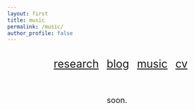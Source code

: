 ```yaml
---
layout: first
title: music
permalink: /music/
author_profile: false
---
```


<style>
  /* ===== knobs ===== */
  :root{
    /* Change this to resize the music image quickly */
    --music-img-max: 420px; /* e.g., 360px, 500px */
  }

  /* ===== shared centered container + header menu (same as About) ===== */
  .container { max-width: 1000px; margin: 0 auto; padding: 0 90px; }
  .page-header { padding-top: 18px; }
  .topbar { display: flex; justify-content: flex-end; }
  .link-list { list-style: none; display: flex; gap: 18px; margin: 0; padding: 0; }

  /* ===== page body ===== */
  .music-body{
    margin: 40px 0 60px;
    display: flex;
    flex-direction: column;
    align-items: center;     /* center the block */
    text-align: center;
  }
  .music-body p{
    font-size: 18px;
    margin: 2px 0 18px;
  }
  .music-image{
    width: 100%;
    max-width: var(--music-img-max);
    height: auto;
    object-fit: cover;
    border: 4px solid #4B0082; /* keep accent color */
  }

  /* mobile */
  @media (max-width: 760px){
    .container { padding: 0 16px; }
  }
</style>

<header class="page-header">
  <div class="container topbar">
    <!-- keep your exact menu styling, aligned right within gutters -->
    <nav style="font-size: 25px; margin-top: 1px;">
      <ul class="link-list">
        <li><a href="https://matteosaponati.github.io/research">research</a></li>
        <li><a href="https://matteosaponati.github.io/year-archive/">blog</a></li>
        <li><a href="https://matteosaponati.github.io/music">music</a></li>
        <li><a href="/files/cv.pdf">cv</a></li>
      </ul>
    </nav>
  </div>
</header>

<main class="container">
  <section class="music-body">
    <p>soon.</p>
  </section>
</main>
